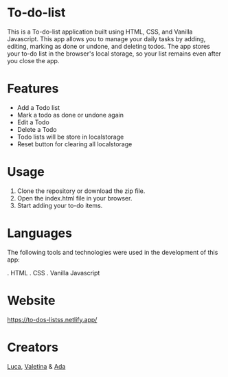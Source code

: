 # To-do-list

This is a To-do-list application built using HTML, CSS, and Vanilla Javascript.  This app allows you to manage your daily tasks by adding, editing, marking as done or undone, and deleting todos. The app stores your to-do list in the browser's local storage, so your list remains even after you close the app.

# Features

- Add a Todo list
- Mark a todo as done or undone again
- Edit a Todo
- Delete a Todo
- Todo lists will be store in localstorage
- Reset button for clearing all localstorage

# Usage

1. Clone the repository or download the zip file.
2. Open the index.html file in your browser.
3. Start adding your to-do items.

# Languages

The following tools and technologies were used in the development of this app:

. HTML 
. CSS
. Vanilla Javascript
  
# Website
  
https://to-dos-listss.netlify.app/

# Creators

[Luca](https://github.com/Quantumminded), [Valetina](https://github.com/Valeprogr) &
[Ada](https://github.com/AdaN6)


  
